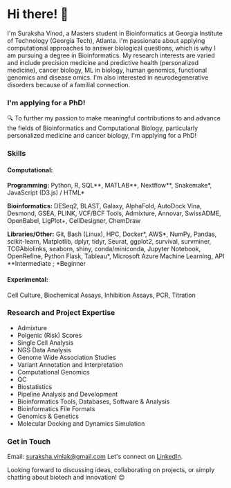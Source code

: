 # Hi there! 👋

I'm Suraksha Vinod, a Masters student in Bioinformatics at Georgia Institute of Technology (Georgia Tech), Atlanta. I'm passionate about applying computational approaches to answer biological questions, which is why I am pursuing a degree in Bioinformatics. My research interests are varied and include precision medicine and predictive health (personalized medicine), cancer biology, ML in biology, human genomics, functional genomics and disease omics. I'm also interested in neurodegenerative disorders because of a familial connection.

### I'm applying for a PhD!
🔍 To further my passion to make meaningful contributions to and advance the fields of Bioinformatics and Computational Biology, particularly personalized medicine and cancer biology, I'm applying for a PhD!

### Skills

#### Computational:
  **Programming:** Python, R, SQL**, MATLAB**, Nextflow**, Snakemake\*, JavaScript (D3.js) / HTML\*
  
  **Bioinformatics:** DESeq2, BLAST, Galaxy, AlphaFold, AutoDock Vina, Desmond, GSEA, PLINK, VCF/BCF Tools, Admixture, Annovar, SwissADME, OpenBabel, LigPlot+, CellDesigner, ChemDraw 
  
  **Libraries/Other:** Git, Bash (Linux), HPC, Docker\*, AWS\*, NumPy, Pandas, scikit-learn, Matplotlib, dplyr, tidyr, Seurat, ggplot2, survival, survminer, TCGAbiolinks, seaborn, shiny, conda/miniconda, Jupyter Notebook, OpenRefine, Python Flask, Tableau\*, Microsoft Azure Machine Learning, API 
    **Intermediate ; \*Beginner 
  
#### Experimental:
  Cell Culture, Biochemical Assays, Inhibition Assays, PCR, Titration

### Research and Project Expertise
- Admixture
- Polgenic (Risk) Scores
- Single Cell Analysis
- NGS Data Analysis
- Genome Wide Association Studies
- Variant Annotation and Interpretation
- Computational Genomics
- QC
- Biostatistics
- Pipeline Analysis and Development
- Bioinformatics Tools, Databases, Software & Analysis
- Bioinformatics File Formats
- Genomics & Genetics
- Molecular Docking and Dynamics Simulation

### Get in Touch

Email: suraksha.vinlak@gmail.com
Let's connect on [LinkedIn](https://www.linkedin.com/in/surakshavinod/).



Looking forward to discussing ideas, collaborating on projects, or simply chatting about biotech and innovation! 😊

